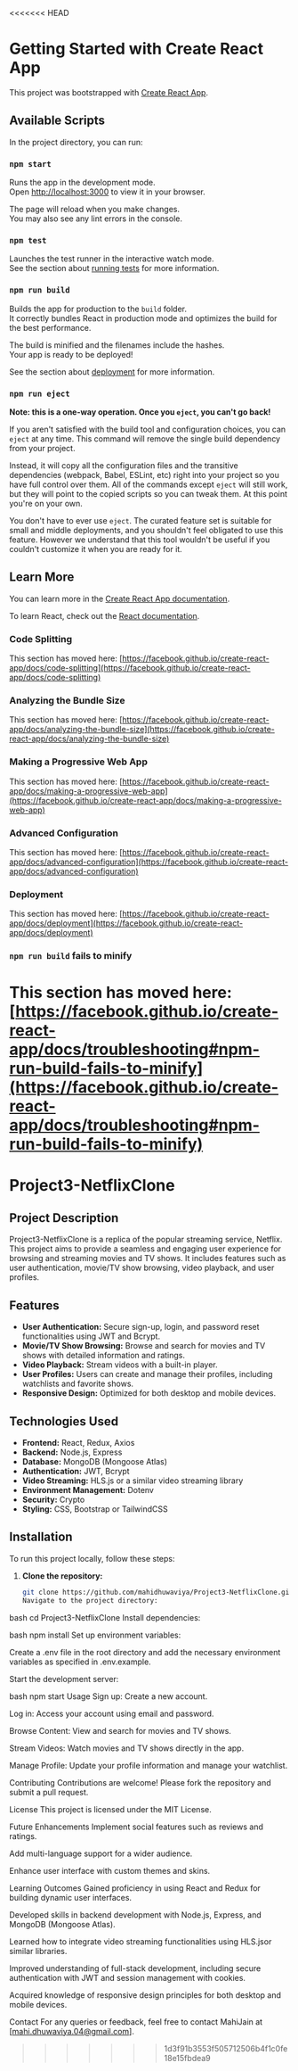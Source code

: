 <<<<<<< HEAD
# Getting Started with Create React App

This project was bootstrapped with [Create React App](https://github.com/facebook/create-react-app).

## Available Scripts

In the project directory, you can run:

### `npm start`

Runs the app in the development mode.\
Open [http://localhost:3000](http://localhost:3000) to view it in your browser.

The page will reload when you make changes.\
You may also see any lint errors in the console.

### `npm test`

Launches the test runner in the interactive watch mode.\
See the section about [running tests](https://facebook.github.io/create-react-app/docs/running-tests) for more information.

### `npm run build`

Builds the app for production to the `build` folder.\
It correctly bundles React in production mode and optimizes the build for the best performance.

The build is minified and the filenames include the hashes.\
Your app is ready to be deployed!

See the section about [deployment](https://facebook.github.io/create-react-app/docs/deployment) for more information.

### `npm run eject`

**Note: this is a one-way operation. Once you `eject`, you can't go back!**

If you aren't satisfied with the build tool and configuration choices, you can `eject` at any time. This command will remove the single build dependency from your project.

Instead, it will copy all the configuration files and the transitive dependencies (webpack, Babel, ESLint, etc) right into your project so you have full control over them. All of the commands except `eject` will still work, but they will point to the copied scripts so you can tweak them. At this point you're on your own.

You don't have to ever use `eject`. The curated feature set is suitable for small and middle deployments, and you shouldn't feel obligated to use this feature. However we understand that this tool wouldn't be useful if you couldn't customize it when you are ready for it.

## Learn More

You can learn more in the [Create React App documentation](https://facebook.github.io/create-react-app/docs/getting-started).

To learn React, check out the [React documentation](https://reactjs.org/).

### Code Splitting

This section has moved here: [https://facebook.github.io/create-react-app/docs/code-splitting](https://facebook.github.io/create-react-app/docs/code-splitting)

### Analyzing the Bundle Size

This section has moved here: [https://facebook.github.io/create-react-app/docs/analyzing-the-bundle-size](https://facebook.github.io/create-react-app/docs/analyzing-the-bundle-size)

### Making a Progressive Web App

This section has moved here: [https://facebook.github.io/create-react-app/docs/making-a-progressive-web-app](https://facebook.github.io/create-react-app/docs/making-a-progressive-web-app)

### Advanced Configuration

This section has moved here: [https://facebook.github.io/create-react-app/docs/advanced-configuration](https://facebook.github.io/create-react-app/docs/advanced-configuration)

### Deployment

This section has moved here: [https://facebook.github.io/create-react-app/docs/deployment](https://facebook.github.io/create-react-app/docs/deployment)

### `npm run build` fails to minify

This section has moved here: [https://facebook.github.io/create-react-app/docs/troubleshooting#npm-run-build-fails-to-minify](https://facebook.github.io/create-react-app/docs/troubleshooting#npm-run-build-fails-to-minify)
=======
# Project3-NetflixClone

## Project Description

Project3-NetflixClone is a replica of the popular streaming service, Netflix. This project aims to provide a seamless and engaging user experience for browsing and streaming movies and TV shows. It includes features such as user authentication, movie/TV show browsing, video playback, and user profiles.

## Features

- **User Authentication:** Secure sign-up, login, and password reset functionalities using JWT and Bcrypt.
- **Movie/TV Show Browsing:** Browse and search for movies and TV shows with detailed information and ratings.
- **Video Playback:** Stream videos with a built-in player.
- **User Profiles:** Users can create and manage their profiles, including watchlists and favorite shows.
- **Responsive Design:** Optimized for both desktop and mobile devices.

## Technologies Used

- **Frontend:** React, Redux, Axios
- **Backend:** Node.js, Express
- **Database:** MongoDB (Mongoose Atlas)
- **Authentication:** JWT, Bcrypt
- **Video Streaming:** HLS.js or a similar video streaming library
- **Environment Management:** Dotenv
- **Security:** Crypto
- **Styling:** CSS, Bootstrap or TailwindCSS

## Installation

To run this project locally, follow these steps:

1. **Clone the repository:**
   ```bash
   git clone https://github.com/mahidhuwaviya/Project3-NetflixClone.git
   Navigate to the project directory:
   ```

bash
cd Project3-NetflixClone
Install dependencies:

bash
npm install
Set up environment variables:

Create a .env file in the root directory and add the necessary environment variables as specified in .env.example.

Start the development server:

bash
npm start
Usage
Sign up: Create a new account.

Log in: Access your account using email and password.

Browse Content: View and search for movies and TV shows.

Stream Videos: Watch movies and TV shows directly in the app.

Manage Profile: Update your profile information and manage your watchlist.

Contributing
Contributions are welcome! Please fork the repository and submit a pull request.

License
This project is licensed under the MIT License.

Future Enhancements
Implement social features such as reviews and ratings.

Add multi-language support for a wider audience.

Enhance user interface with custom themes and skins.

Learning Outcomes
Gained proficiency in using React and Redux for building dynamic user interfaces.

Developed skills in backend development with Node.js, Express, and MongoDB (Mongoose Atlas).

Learned how to integrate video streaming functionalities using HLS.jsor similar libraries.

Improved understanding of full-stack development, including secure authentication with JWT and session management with cookies.

Acquired knowledge of responsive design principles for both desktop and mobile devices.

Contact
For any queries or feedback, feel free to contact MahiJain at [mahi.dhuwaviya.04@gmail.com].
>>>>>>> 1d3f91b3553f505712506b4f1c0fe18e15fbdea9

